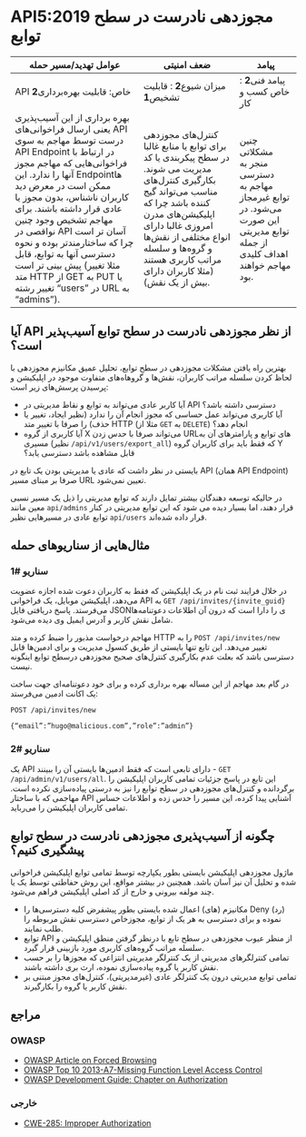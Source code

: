 # API5:2019 مجوزدهی نادرست در سطح توابع

| عوامل تهدید/مسیر حمله | ضعف امنیتی | پیامد |
| - | - | - |
| API خاص: قابلیت بهره‌برداری**2** | میزان شیوع**2** : قابلیت تشخیص**1** | پیامد فنی**2** : خاص کسب و کار |
| بهره برداری از این ‌‌آسیب‌پذیری یعنی ارسال فراخوانی‌های API درست  توسط مهاجم به سوی API Endpoint در ارتباط با فراخوانی‌هایی که مهاجم مجوز آنها را ندارد. این Endpointها ممکن است در معرض دید کاربران ناشناس، بدون مجوز یا عادی قرار داشته باشند. برای مهاجم تشخیص وجود چنین نواقصی در API آسان تر است چرا که ساختارمندتر بوده و نحوه دسترسی آنها به توابع، قابل پیش بینی تر است (مثلا تغییر متد HTTP از GET به PUT یا تغییر رشته “users” در URL به “admins”). | کنترل‌های مجوزدهی برای توابع یا منابع غالبا در سطح پیکربندی یا کد مدیریت می شوند. بکارگیری کنترل‌های مناسب می‌تواند گیج کننده باشد چرا که اپلیکیشن‌های مدرن امروزی غالبا دارای انواع مختلفی از نقش‌ها و گروه‌ها و سلسله مراتب کاربری هستند (مثلا کاربران دارای بیش از یک نقش). | چنین مشکلاتی منجر به دسترسی مهاجم به توابع غیرمجاز می‌شود. در این صورت توابع مدیریتی  از جمله اهداف کلیدی مهاجم خواهند بود. |

## آیا API از نظر مجوزدهی نادرست در سطح توابع  ‌‌آسیب‌پذیر است؟

بهترین راه یافتن مشکلات مجوزدهی در سطح توابع، تحلیل عمیق مکانیزم مجوزدهی با لحاظ کردن سلسله مراتب کاربران، نقش‌‌‌ها و گروهاه‌‌‌های متفاوت موجود در اپلیکیشن و پرسیدن پرسش‌‌‌های زیر است:

* آیا کاربر عادی می‌تواند به توابع و نقاط مدیریتی در API دسترسی داشته باشد؟
* آیا کاربری می‌تواند عمل حساسی که مجوز انجام آن را ندارد (نظیر ایجاد، تغییر یا حذف) را صرفا با تغییر متد HTTP (مثلا از `GET` به `DELETE`) انجام دهد؟
* آیا کاربری از گروه X می‌تواند صرفا با حدس زدن URLهای توابع و پارامترهای آن به مسیری (نظیر `/api/v1/users/export_all`) که فقط باید برای کاربران گروه Y قابل مشاهده باشد دسترسی یابد؟

بایستی در نظر داشت که عادی یا مدیریتی بودن یک تابع در API (همان API Endpoint) صرفا بر مبنای مسیر URL تعیین نمی‌شود.

در حالیکه توسعه دهندگان بیشتر تمایل دارند که توابع مدیریتی را ذیل یک مسیر نسبی  معین مانند `api/admins` قرار دهند، اما بسیار دیده می شود که این توابع مدیریتی در کنار توابع عادی در مسیرهایی نظیر `api/users` قرار داده شده‌اند.

## مثال‌‌‌هایی از سناریوهای حمله

### سناریو #1

در خلال فرایند ثبت نام در یک اپلیکیشن که فقط به کاربران دعوت شده اجازه عضویت می‌دهد، اپلیکیشن موبایل، یک فراخوانی API به `GET /api/invites/{invite_guid}` می‌فرستد. پاسخ دریافتی فایل JSONی را دارا است که درون آن اطلاعات دعوتنامه‌‌‌ها شامل نقش کاربر و آدرس ایمیل وی دیده می‌شود.

مهاجم درخواست مذبور را ضبط کرده و متد HTTP را به `POST /api/invites/new` تغییر می‌دهد. این تابع تنها بایستی از طریق کنسول مدیریت و برای ادمین‌‌‌ها قابل دسترسی باشد که بعلت عدم بکارگیری کنترل‌‌‌های صحیح مجوزدهی درسطح توابع اینگونه نیست.

در گام بعد مهاجم از این مساله بهره برداری کرده و برای خود دعوتنامه‌ای جهت ساخت یک اکانت ادمین می‌فرستد:

```
POST /api/invites/new

{“email”:”hugo@malicious.com”,”role”:”admin”}
```

### سناریو #2

یک API دارای تابعی است که فقط ادمین‌‌‌ها بایستی آن را ببینند - `GET /api/admin/v1/users/all`. این تابع در پاسخ جزئیات تمامی کاربران اپلیکیشن را برگردانده و کنترل‌‌‌های مجوزدهی در سطح توابع را نیز به درستی ‌‌‌‌پیاده‌سازی نکرده است. مهاجمی که با ساختار API آشنایی پیدا کرده، این مسیر را حدس زده و اطلاعات حساس تمامی کاربران اپلیکیشن را می‌رباید.

## چگونه از ‌‌آسیب‌پذیری مجوزدهی نادرست در سطح توابع پیشگیری کنیم؟

ماژول مجوزدهی اپلیکیشن بایستی بطور یکپارچه توسط تمامی توابع اپلیکیشن فراخوانی شده و تحلیل آن نیز آسان باشد. همچنین در بیشتر مواقع، این روش حفاطتی توسط یک یا چند مولفه بیرونی و خارج از کد اصلی اپلیکیشن فراهم می‌شود.

* مکانیزم (های) اعمال شده بایستی بطور پیشفرض کلیه دسترسی‌‌‌ها را Deny (رد) نموده و برای دسترسی به هر یک از توابع، مجوزخاص دسترسی نقش مربوطه را طلب نمایند.
* توابع API از منظر عیوب مجوزدهی در سطح تابع با درنظر گرفتن منطق اپلیکیشن و سلسله مراتب گروه‌‌‌های کاربری مورد بازبینی قرار گیرد.
* تمامی کنترلگرهای مدیریتی از یک کنترلگر مدیریتی انتزاعی که مجوزها را بر حسب نقش کاربر یا گروه پیاده‌سازی نموده، ارث بری داشته باشند.
* تمامی توابع مدیریتی درون یک کنترلگر عادی (غیرمدیریتی)، کنترل‌‌‌های مجوز مبتنی بر نقش کاربر یا گروه را بکارگیرند.

## مراجع

### OWASP

* [OWASP Article on Forced Browsing][1]
* [OWASP Top 10 2013-A7-Missing Function Level Access Control][2]
* [OWASP Development Guide: Chapter on Authorization][3]

### خارجی

* [CWE-285: Improper Authorization][4]

[1]: https://www.owasp.org/index.php/Forced_browsing
[2]: https://www.owasp.org/index.php/Top_10_2013-A7-Missing_Function_Level_Access_Control
[3]: https://www.owasp.org/index.php/Category:Access_Control
[4]: https://cwe.mitre.org/data/definitions/285.html
